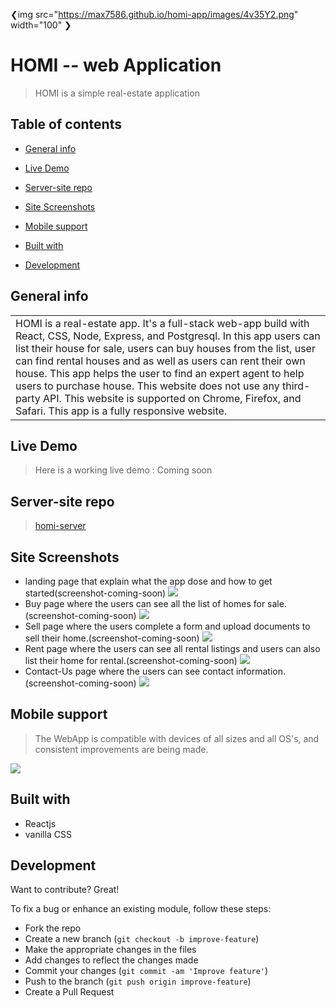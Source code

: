   <!-- # ![HOMI](https://max7586.github.io/homi-app/images/4v35Y2.png) -->
  ❮img src="https://max7586.github.io/homi-app/images/4v35Y2.png" width="100" ❯
# HOMI -- web Application

> HOMI is a simple real-estate application

## Table of contents

- [General info](#general-info)
- [Live Demo](#live-demo)
- [Server-site repo](#server-site-repo)
- [Site Screenshots](#site-screenshots)
- [Mobile support](#mobile-support)
- [Built with](#build-with)
- [Development](#development)

  <!-- # ![WebApp](https://max7586.github.io/homi/images/demo/demo_landing.JPG) -->

## General info

<table>
<tr>
<td>
  HOMI is a real-estate app. It's a full-stack web-app build with React, CSS, Node, Express, and Postgresql. In this app users can list their house for sale, users can buy houses from the list, user can find rental houses and as well as users can rent their own house. This app helps the user to find an expert agent to help users to purchase house. This website does not use any third-party API. This website is supported on Chrome, Firefox, and Safari. This app is a fully responsive website. 
</td>
</tr>
</table>

## Live Demo

> Here is a working live demo : Coming soon

## Server-site repo

> [homi-server](https://github.com/max7586/homi-server)

## Site Screenshots

- landing page that explain what the app dose and how to get started(screenshot-coming-soon)
  ![](https://max7586.github.io/homi/images/demo/Site1.JPG)
- Buy page where the users can see all the list of homes for sale.(screenshot-coming-soon)
  ![](https://max7586.github.io/homi/images/demo/Site2.JPG)
- Sell page where the users complete a form and upload documents to sell their home.(screenshot-coming-soon)
  ![](https://max7586.github.io/homi/images/demo/Site3.JPG)
- Rent page where the users can see all rental listings and users can also list their home for rental.(screenshot-coming-soon)
  ![](https://max7586.github.io/homi/images/demo/Site4.JPG)
- Contact-Us page where the users can see contact information.(screenshot-coming-soon)
  ![](https://max7586.github.io/homi/images/demo/Site5.JPG)

## Mobile support

> The WebApp is compatible with devices of all sizes and all OS's, and consistent improvements are being made.

![](https://max7586.github.io/homi/images/demo/mobile.png)

## Built with

- Reactjs
- vanilla CSS

## Development

Want to contribute? Great!

To fix a bug or enhance an existing module, follow these steps:

- Fork the repo
- Create a new branch (`git checkout -b improve-feature`)
- Make the appropriate changes in the files
- Add changes to reflect the changes made
- Commit your changes (`git commit -am 'Improve feature'`)
- Push to the branch (`git push origin improve-feature`)
- Create a Pull Request
